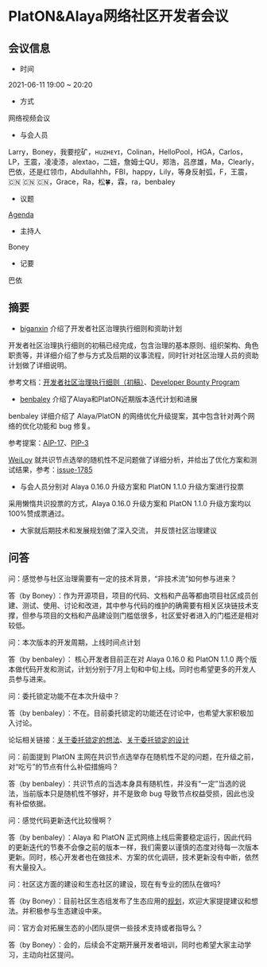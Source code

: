 # PlatON&Alaya网络社区开发者会议

## 会议信息

- 时间

2021-06-11 19:00 ~ 20:20

- 方式

网络视频会议

- 与会人员
  

Larry，Boney，我要挖矿，ʜᴜᴢʜᴇʏɪ，Colinan，HelloPool，HGA，Carlos，LP，王震，凌凌漆，alextao，二妞，詹姆士QU，郑浩，吕彦雄，Ma，Clearly，巴依，还是红领巾，Abdullahhh，FBI，happy，Lily，等身反射弧，F，王震，🇨🇳 🇨🇳 🇨🇳，Grace，Ra，松🍀，霖，ra，benbaley

- 议题

[Agenda](https://github.com/PlatONnetwork/meeting/issues/8)

- 主持人

Boney

- 记要

巴依

## 摘要

- [biganxin](https://github.com/biganxin) 介绍了开发者社区治理执行细则和资助计划

开发者社区治理执行细则的初稿已经完成，包含治理的基本原则、组织架构、角色职责等，并详细介绍了参与方式及后期的议事流程，同时针对社区治理人员的资助计划做了详细说明。

参考文档：[开发者社区治理执行细则（初稿）](https://forum.latticex.foundation/t/topic/5148)、[Developer Bounty Program](https://github.com/LatticeX-Foundation/dev-bounties/blob/c8513aff4a7f03cbc0f765b1a3e32a9a3716d55a/Developer%20Bounty%20Program(Phase-I).md)

- [benbaley](https://github.com/benbaley) 介绍了Alaya和PlatON近期版本迭代计划和进展

benbaley 详细介绍了 Alaya/PlatON 的网络优化升级提案，其中包含针对两个网络的优化功能和 bug 修复。

参考提案：[AIP-17](https://github.com/AlayaNetwork/AIPs/blob/master/Alaya/AIP-17.md)、[PIP-3](https://github.com/PlatONnetwork/PIPs/blob/master/PIPs/PIP-3.md)

[WeiLoy](https://github.com/WeiLoy) 就共识节点选举的随机性不足问题做了详细分析，并给出了优化方案和测试结果，参考：[issue-1785](https://github.com/PlatONnetwork/PlatON-Go/issues/1785)

- 与会人员分别对 Alaya 0.16.0 升级方案和 PlatON 1.1.0 升级方案进行投票

采用懒惰共识投票的方式，Alaya 0.16.0 升级方案和 PlatON 1.1.0 升级方案均以100%赞成票通过。

- 大家就后期技术和发展规划做了深入交流， 并反馈社区治理建议

## 问答

问：感觉参与社区治理需要有一定的技术背景，“非技术流”如何参与进来？

答（by Boney）：作为开源项目，项目的代码、文档和产品等都由项目社区成员创建、测试、使用、讨论和改进，其中参与代码的维护的确需要有相关区块链技术支撑，但参与项目的文档和产品建设则门槛低很多，社区爱好者进入的门槛还是相对较低。

问：本次版本的开发周期，上线时间点计划

答（by benbaley）： 核心开发者目前正在对 Alaya 0.16.0 和 PlatON 1.1.0 两个版本做代码开发和测试，计划分别于7月上旬和中旬上线。同时也希望更多的开发人员参与进来。

问：委托锁定功能不在本次升级中？

答（by benbaley）：不在。目前委托锁定的功能还在讨论中，也希望大家积极加入讨论。

论坛相关链接：[关于委托锁定的想法](https://forum.latticex.foundation/t/topic/4668)、[关于委托锁定的设计](https://forum.latticex.foundation/t/topic/5062)

问：前面提到 PlatON 主网在共识节点选举存在随机性不足的问题，在升级之前，对“吃亏”的节点有什么补偿措施吗？

答（by benbaley）：共识节点的当选本身具有随机性，并没有“一定”当选的说法，当前版本只是随机性不够好，并不是致命 bug 导致节点权益受损，因此也没有补偿依据。

问：感觉代码更新迭代比较慢啊？

答（by benbaley）：Alaya 和 PlatON 正式网络上线后需要稳定运行，因此代码的更新迭代的节奏不会像之前的版本一样，我们需要以谨慎的态度对待每一次版本更新。同时，核心开发者也在做技术、方案的优化调研，技术更新没有中断，依然有大量投入。

问：社区这方面的建设和生态社区的建设，现在有专业的团队在做吗?

答（by Boney）：目前社区生态组发布了生态应用的[规划](https://forum.latticex.foundation/t/topic/5039)，欢迎大家提提建议和想法。并积极参与生态建设中来。

问：官方会对拓展生态的小团队提供一些技术支持或者指导么？

答（by Boney）：会的，后续会不定期开展开发者培训，同时也希望大家主动学习，主动向社区提问。

